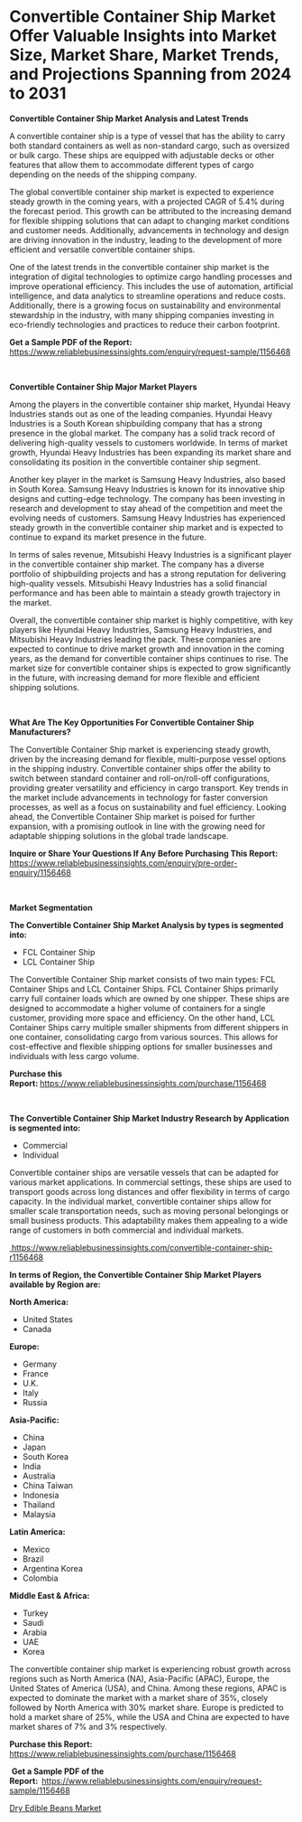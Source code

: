 <p><h1>Convertible Container Ship Market Offer Valuable Insights into Market Size, Market Share, Market Trends, and Projections Spanning from 2024 to 2031</h1></p><p><strong>Convertible Container Ship Market Analysis and Latest Trends</strong></p>
<p><p>A convertible container ship is a type of vessel that has the ability to carry both standard containers as well as non-standard cargo, such as oversized or bulk cargo. These ships are equipped with adjustable decks or other features that allow them to accommodate different types of cargo depending on the needs of the shipping company.</p><p>The global convertible container ship market is expected to experience steady growth in the coming years, with a projected CAGR of 5.4% during the forecast period. This growth can be attributed to the increasing demand for flexible shipping solutions that can adapt to changing market conditions and customer needs. Additionally, advancements in technology and design are driving innovation in the industry, leading to the development of more efficient and versatile convertible container ships.</p><p>One of the latest trends in the convertible container ship market is the integration of digital technologies to optimize cargo handling processes and improve operational efficiency. This includes the use of automation, artificial intelligence, and data analytics to streamline operations and reduce costs. Additionally, there is a growing focus on sustainability and environmental stewardship in the industry, with many shipping companies investing in eco-friendly technologies and practices to reduce their carbon footprint.</p></p>
<p><strong>Get a Sample PDF of the Report:&nbsp;</strong> <a href="https://www.reliablebusinessinsights.com/enquiry/request-sample/1156468">https://www.reliablebusinessinsights.com/enquiry/request-sample/1156468</a></p>
<p>&nbsp;</p>
<p><strong>Convertible Container Ship Major Market Players</strong></p>
<p><p>Among the players in the convertible container ship market, Hyundai Heavy Industries stands out as one of the leading companies. Hyundai Heavy Industries is a South Korean shipbuilding company that has a strong presence in the global market. The company has a solid track record of delivering high-quality vessels to customers worldwide. In terms of market growth, Hyundai Heavy Industries has been expanding its market share and consolidating its position in the convertible container ship segment.</p><p>Another key player in the market is Samsung Heavy Industries, also based in South Korea. Samsung Heavy Industries is known for its innovative ship designs and cutting-edge technology. The company has been investing in research and development to stay ahead of the competition and meet the evolving needs of customers. Samsung Heavy Industries has experienced steady growth in the convertible container ship market and is expected to continue to expand its market presence in the future.</p><p>In terms of sales revenue, Mitsubishi Heavy Industries is a significant player in the convertible container ship market. The company has a diverse portfolio of shipbuilding projects and has a strong reputation for delivering high-quality vessels. Mitsubishi Heavy Industries has a solid financial performance and has been able to maintain a steady growth trajectory in the market.</p><p>Overall, the convertible container ship market is highly competitive, with key players like Hyundai Heavy Industries, Samsung Heavy Industries, and Mitsubishi Heavy Industries leading the pack. These companies are expected to continue to drive market growth and innovation in the coming years, as the demand for convertible container ships continues to rise. The market size for convertible container ships is expected to grow significantly in the future, with increasing demand for more flexible and efficient shipping solutions.</p></p>
<p>&nbsp;</p>
<p><strong>What Are The Key Opportunities For Convertible Container Ship Manufacturers?</strong></p>
<p><p>The Convertible Container Ship market is experiencing steady growth, driven by the increasing demand for flexible, multi-purpose vessel options in the shipping industry. Convertible container ships offer the ability to switch between standard container and roll-on/roll-off configurations, providing greater versatility and efficiency in cargo transport. Key trends in the market include advancements in technology for faster conversion processes, as well as a focus on sustainability and fuel efficiency. Looking ahead, the Convertible Container Ship market is poised for further expansion, with a promising outlook in line with the growing need for adaptable shipping solutions in the global trade landscape.</p></p>
<p><strong>Inquire or Share Your Questions If Any Before Purchasing This Report:</strong> <a href="https://www.reliablebusinessinsights.com/enquiry/pre-order-enquiry/1156468">https://www.reliablebusinessinsights.com/enquiry/pre-order-enquiry/1156468</a></p>
<p>&nbsp;</p>
<p><strong>Market Segmentation</strong></p>
<p><strong>The Convertible Container Ship Market Analysis by types is segmented into:</strong></p>
<p><ul><li>FCL Container Ship</li><li>LCL Container Ship</li></ul></p>
<p><p>The Convertible Container Ship market consists of two main types: FCL Container Ships and LCL Container Ships. FCL Container Ships primarily carry full container loads which are owned by one shipper. These ships are designed to accommodate a higher volume of containers for a single customer, providing more space and efficiency. On the other hand, LCL Container Ships carry multiple smaller shipments from different shippers in one container, consolidating cargo from various sources. This allows for cost-effective and flexible shipping options for smaller businesses and individuals with less cargo volume.</p></p>
<p><strong>Purchase this Report:&nbsp;</strong><a href="https://www.reliablebusinessinsights.com/purchase/1156468">https://www.reliablebusinessinsights.com/purchase/1156468</a></p>
<p>&nbsp;</p>
<p><strong>The Convertible Container Ship Market Industry Research by Application is segmented into:</strong></p>
<p><ul><li>Commercial</li><li>Individual</li></ul></p>
<p><p>Convertible container ships are versatile vessels that can be adapted for various market applications. In commercial settings, these ships are used to transport goods across long distances and offer flexibility in terms of cargo capacity. In the individual market, convertible container ships allow for smaller scale transportation needs, such as moving personal belongings or small business products. This adaptability makes them appealing to a wide range of customers in both commercial and individual markets.</p></p>
<p><a href="https://www.reliablebusinessinsights.com/convertible-container-ship-r1156468">&nbsp;https://www.reliablebusinessinsights.com/convertible-container-ship-r1156468</a></p>
<p><strong>In terms of Region, the Convertible Container Ship Market Players available by Region are:</strong></p>
<p>
    <p> <strong> North America: </strong>
        <ul>
            <li>United States</li>
            <li>Canada</li>
        </ul>
        </p> 
    <p> <strong> Europe: </strong>
        <ul>
            <li>Germany</li>
            <li>France</li>
            <li>U.K.</li>
            <li>Italy</li>
            <li>Russia</li>
        </ul>
        </p> 
    <p> <strong> Asia-Pacific: </strong>
        <ul>
            <li>China</li>
            <li>Japan</li>
            <li>South Korea</li>
            <li>India</li>
            <li>Australia</li>
            <li>China Taiwan</li>
            <li>Indonesia</li>
            <li>Thailand</li>
            <li>Malaysia</li>
        </ul>
        </p> 
    <p> <strong> Latin America: </strong>
        <ul>
            <li>Mexico</li>
            <li>Brazil</li>
            <li>Argentina Korea</li>
            <li>Colombia</li>
        </ul>
        </p> 
    <p> <strong> Middle East & Africa: </strong>
        <ul>
            <li>Turkey</li>
            <li>Saudi</li>
            <li>Arabia</li>
            <li>UAE</li>
            <li>Korea</li>
        </ul>
    </p>
    </p>
<p><p>The convertible container ship market is experiencing robust growth across regions such as North America (NA), Asia-Pacific (APAC), Europe, the United States of America (USA), and China. Among these regions, APAC is expected to dominate the market with a market share of 35%, closely followed by North America with 30% market share. Europe is predicted to hold a market share of 25%, while the USA and China are expected to have market shares of 7% and 3% respectively.</p></p>
<p><strong>Purchase this Report: </strong><a href="https://www.reliablebusinessinsights.com/purchase/1156468">https://www.reliablebusinessinsights.com/purchase/1156468</a></p>
<p>&nbsp;<strong>Get a Sample PDF of the Report:&nbsp;&nbsp;</strong><a href="https://www.reliablebusinessinsights.com/enquiry/request-sample/1156468">https://www.reliablebusinessinsights.com/enquiry/request-sample/1156468</a></p>
<p><strong></strong></p>
<p><p><a href="https://github.com/bznecsdb5/Market-Research-Report-List-1/blob/main/dry-edible-beans-market.md">Dry Edible Beans Market</a></p></p>